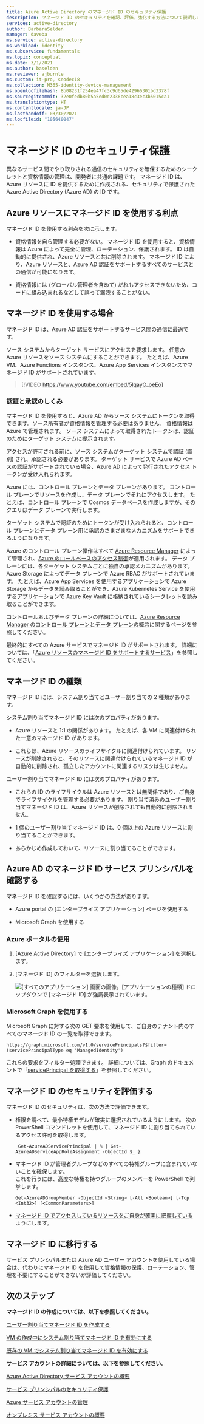 ```yaml
---
title: Azure Active Directory のマネージド ID のセキュリティ保護
description: マネージド ID のセキュリティを確認、評価、強化する方法について説明します。
services: active-directory
author: BarbaraSelden
manager: daveba
ms.service: active-directory
ms.workload: identity
ms.subservice: fundamentals
ms.topic: conceptual
ms.date: 3/1/2021
ms.author: baselden
ms.reviewer: ajburnle
ms.custom: it-pro, seodec18
ms.collection: M365-identity-device-management
ms.openlocfilehash: 8b08231f254ea47fc3c9d65de42966301bd3378f
ms.sourcegitcommit: 32e0fedb80b5a5ed0d2336cea18c3ec3b5015ca1
ms.translationtype: HT
ms.contentlocale: ja-JP
ms.lasthandoff: 03/30/2021
ms.locfileid: "105640047"
---
```

# <a name="securing-managed-identities"></a>マネージド ID のセキュリティ保護

異なるサービス間でやり取りされる通信のセキュリティを確保するためのシークレットと資格情報の管理は、開発者に共通の課題です。 マネージド ID は、Azure リソースに ID を提供するために作成される、セキュリティで保護された Azure Active Directory (Azure AD) の ID です。

## <a name="benefits-of-using-managed-identities-for-azure-resources"></a>Azure リソースにマネージド ID を使用する利点

マネージド ID を使用する利点を次に示します。

* 資格情報を自ら管理する必要がない。 マネージド ID を使用すると、資格情報は Azure によって完全に管理、ローテーション、保護されます。 ID は自動的に提供され、Azure リソースと共に削除されます。 マネージド ID により、Azure リソースと、Azure AD 認証をサポートするすべてのサービスとの通信が可能になります。

* 資格情報には (グローバル管理者を含めて) だれもアクセスできないため、コードに組み込まれるなどして誤って漏洩することがない。

## <a name="when-to-use-managed-identities"></a>マネージド ID を使用する場合

マネージド ID は、Azure AD 認証をサポートするサービス間の通信に最適です。 

ソース システムからターゲット サービスにアクセスを要求します。 任意の Azure リソースをソース システムにすることができます。 たとえば、Azure VM、Azure Functions インスタンス、Azure App Services インスタンスでマネージド ID がサポートされています。

   > [!VIDEO https://www.youtube.com/embed/5lqayO_oeEo]

### <a name="how-authentication-and-authorization-work"></a>認証と承認のしくみ

マネージド ID を使用すると、Azure AD からソース システムにトークンを取得できます。ソース所有者が資格情報を管理する必要はありません。 資格情報は Azure で管理されます。 ソース システムによって取得されたトークンは、認証のためにターゲット システムに提示されます。 

アクセスが許可される前に、ソース システムがターゲット システムで認証 (識別) され、承認される必要があります。 ターゲット サービスで Azure AD ベースの認証がサポートされている場合、Azure AD によって発行されたアクセス トークンが受け入れられます。 

Azure には、コントロール プレーンとデータ プレーンがあります。 コントロール プレーンでリソースを作成し、データ プレーンでそれにアクセスします。 たとえば、コントロール プレーンで Cosmos データベースを作成しますが、そのクエリはデータ プレーンで実行します。

ターゲット システムで認証のためにトークンが受け入れられると、コントロール プレーンとデータ プレーン用に承認のさまざまなメカニズムをサポートできるようになります。

Azure のコントロール プレーン操作はすべて [Azure Resource Manager](../../azure-resource-manager/management/overview.md) によって管理され、[Azure のロールベースのアクセス制御](../../role-based-access-control/overview.md)が適用されます。 データ プレーンには、各ターゲット システムごとに独自の承認メカニズムがあります。 Azure Storage によってデータ プレーンで Azure RBAC がサポートされています。 たとえば、Azure App Services を使用するアプリケーションで Azure Storage からデータを読み取ることができ、Azure Kubernetes Service を使用するアプリケーションで Azure Key Vault に格納されているシークレットを読み取ることができます。

コントロールおよびデータ プレーンの詳細については、[Azure Resource Manager のコントロール プレーンとデータ プレーンの概念](../../azure-resource-manager/management/control-plane-and-data-plane.md)に関するページを参照してください。

最終的にすべての Azure サービスでマネージド ID がサポートされます。 詳細については、「[Azure リソースのマネージド ID をサポートするサービス](../managed-identities-azure-resources/services-support-managed-identities.md)」を参照してください。

##  

## <a name="types-of-managed-identities"></a>マネージド ID の種類

マネージド ID には、システム割り当てとユーザー割り当ての 2 種類があります。

システム割り当てマネージド ID には次のプロパティがあります。

* Azure リソースと 1:1 の関係があります。 たとえば、各 VM に関連付けられた一意のマネージド ID があります。

* これらは、Azure リソースのライフサイクルに関連付けられています。 リソースが削除されると、そのリソースに関連付けられているマネージド ID が自動的に削除され、孤立したアカウントに関連するリスクは生じません。 

ユーザー割り当てマネージド ID には次のプロパティがあります。

* これらの ID のライフサイクルは Azure リソースとは無関係であり、ご自身でライフサイクルを管理する必要があります。 割り当て済みのユーザー割り当てマネージド ID は、Azure リソースが削除されても自動的に削除されません。

* 1 個のユーザー割り当てマネージド ID は、0 個以上の Azure リソースに割り当てることができます。

* あらかじめ作成しておいて、リソースに割り当てることができます。

## <a name="find-managed-identity-service-principals-in-azure-ad"></a>Azure AD のマネージド ID サービス プリンシパルを確認する

マネージド ID を確認するには、いくつかの方法があります。

* Azure portal の [エンタープライズ アプリケーション] ページを使用する

* Microsoft Graph を使用する

### <a name="using-the-azure-portal"></a>Azure ポータルの使用

1. [Azure Active Directory] で [エンタープライズ アプリケーション] を選択します。

2. [マネージド ID] のフィルターを選択します。 

   ![[すべてのアプリケーション] 画面の画像。[アプリケーションの種類] ドロップダウンで [マネージド ID] が強調表示されています。](./media/securing-service-accounts/service-accounts-managed-identities.png)

 

### <a name="using-microsoft-graph"></a>Microsoft Graph を使用する

Microsoft Graph に対する次の GET 要求を使用して、ご自身のテナント内のすべてのマネージド ID の一覧を取得できます。

`https://graph.microsoft.com/v1.0/servicePrincipals?$filter=(servicePrincipalType eq 'ManagedIdentity') `

これらの要求をフィルター処理できます。 詳細については、Graph のドキュメントで「[servicePrincipal を取得する](/graph/api/serviceprincipal-get)」を参照してください。

## <a name="assess-the-security-of-managed-identities"></a>マネージド ID のセキュリティを評価する 

マネージド ID のセキュリティは、次の方法で評価できます。

* 権限を調べて、最小特権モデルが確実に選択されているようにします。 次の PowerShell コマンドレットを使用して、マネージド ID に割り当てられているアクセス許可を取得します。

   ` Get-AzureADServicePrincipal | % { Get-AzureADServiceAppRoleAssignment -ObjectId $_ }`

 
* マネージド ID が管理者グループなどのすべての特権グループに含まれていないことを確保します。  
これを行うには、高度な特権を持つグループのメンバーを PowerShell で列挙します。

   `Get-AzureADGroupMember -ObjectId <String> [-All <Boolean>] [-Top <Int32>] [<CommonParameters>]`

* [マネージド ID でアクセスしているリソースをご自身が確実に把握している](../../role-based-access-control/role-assignments-list-powershell.md)ようにします。

## <a name="move-to-managed-identities"></a>マネージド ID に移行する

サービス プリンシパルまたは Azure AD ユーザー アカウントを使用している場合は、代わりにマネージド ID を使用して資格情報の保護、ローテーション、管理を不要にすることができないか評価してください。 

## <a name="next-steps"></a>次のステップ

**マネージド ID の作成については、以下を参照してください。** 

[ユーザー割り当てマネージド ID を作成する](../managed-identities-azure-resources/how-to-manage-ua-identity-portal.md) 

[VM の作成中にシステム割り当てマネージド ID を有効にする](../managed-identities-azure-resources/qs-configure-portal-windows-vm.md)

[既存の VM でシステム割り当てマネージド ID を有効にする](../managed-identities-azure-resources/qs-configure-portal-windows-vm.md)

**サービス アカウントの詳細については、以下を参照してください。**

[Azure Active Directory サービス アカウントの概要](service-accounts-introduction-azure.md)

[サービス プリンシパルのセキュリティ保護](service-accounts-principal.md)

[Azure サービス アカウントの管理](service-accounts-governing-azure.md)

[オンプレミス サービス アカウントの概要](service-accounts-on-premises.md)

 

 

